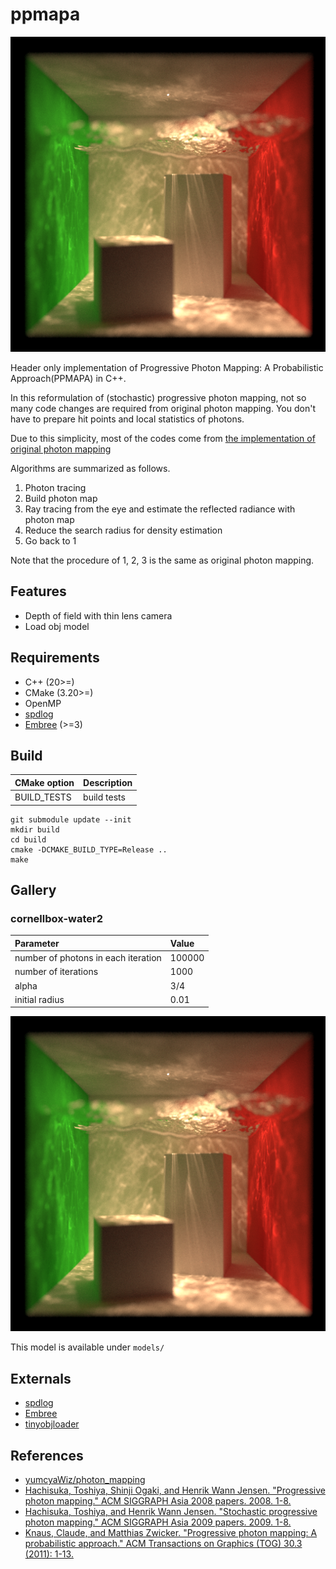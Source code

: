 # ppmapa

![](img/cornellbox-water2_ppmapa.png)

Header only implementation of Progressive Photon Mapping: A Probabilistic Approach(PPMAPA) in C++.

In this reformulation of (stochastic) progressive photon mapping, not so many code changes are required from original photon mapping. You don't have to prepare hit points and local statistics of photons.

Due to this simplicity, most of the codes come from [the implementation of original photon mapping](https://github.com/yumcyaWiz/photon_mapping)

Algorithms are summarized as follows.

1. Photon tracing
2. Build photon map
3. Ray tracing from the eye and estimate the reflected radiance with photon map
4. Reduce the search radius for density estimation
5. Go back to 1

Note that the procedure of 1, 2, 3 is the same as original photon mapping.

## Features

* Depth of field with thin lens camera
* Load obj model

## Requirements

* C++ (20>=)
* CMake (3.20>=)
* OpenMP
* [spdlog](https://github.com/gabime/spdlog)
* [Embree](https://github.com/embree/embree) (>=3)

## Build

|CMake option|Description|
|:--|:--|
|BUILD_TESTS|build tests|

```
git submodule update --init
mkdir build
cd build
cmake -DCMAKE_BUILD_TYPE=Release ..
make
```

## Gallery

### cornellbox-water2

|Parameter|Value|
|:--|:--|
|number of photons in each iteration|100000|
|number of iterations|1000|
|alpha|3/4|
|initial radius|0.01|

![](img/cornellbox-water2_ppmapa.png)

This model is available under `models/`

## Externals

* [spdlog](https://github.com/gabime/spdlog)
* [Embree](https://github.com/embree/embree)
* [tinyobjloader](https://github.com/tinyobjloader/tinyobjloader)

## References

* [yumcyaWiz/photon_mapping](https://github.com/yumcyaWiz/photon_mapping)
* [Hachisuka, Toshiya, Shinji Ogaki, and Henrik Wann Jensen. "Progressive photon mapping." ACM SIGGRAPH Asia 2008 papers. 2008. 1-8.](https://doi.org/10.1145/1457515.1409083)
* [Hachisuka, Toshiya, and Henrik Wann Jensen. "Stochastic progressive photon mapping." ACM SIGGRAPH Asia 2009 papers. 2009. 1-8.](https://doi.org/10.1145/1661412.1618487)
* [Knaus, Claude, and Matthias Zwicker. "Progressive photon mapping: A probabilistic approach." ACM Transactions on Graphics (TOG) 30.3 (2011): 1-13.](https://doi.org/10.1145/1966394.1966404)